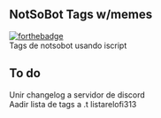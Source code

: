 ## NotSoBot Tags w/memes
[![forthebadge](https://forthebadge.com/images/badges/built-with-love.svg)](https://forthebadge.com)  
Tags de notsobot usando iscript
## To do  
Unir changelog a servidor de discord  
Aadir lista de tags a .t listarelofi313

